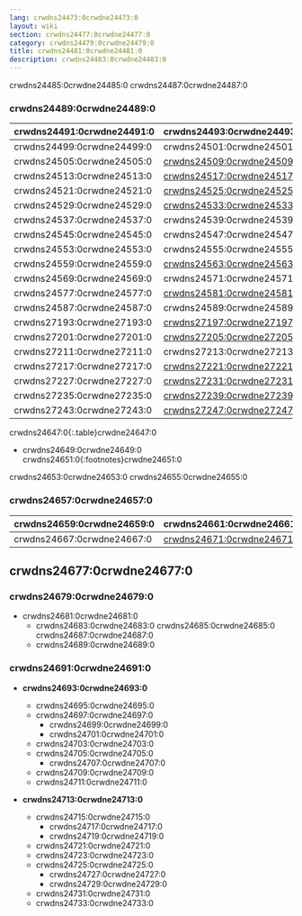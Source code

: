 ```yaml
---
lang: crwdns24473:0crwdne24473:0
layout: wiki
section: crwdns24477:0crwdne24477:0
category: crwdns24479:0crwdne24479:0
title: crwdns24481:0crwdne24481:0
description: crwdns24483:0crwdne24483:0
---
```


crwdns24485:0crwdne24485:0 crwdns24487:0crwdne24487:0

### crwdns24489:0crwdne24489:0

| crwdns24491:0crwdne24491:0 | crwdns24493:0crwdne24493:0                   | crwdns24495:0crwdne24495:0   | crwdns24497:0crwdne24497:0   |
| -------------------------- | -------------------------------------------- | ---------------------------- | ---------------------------- |
| crwdns24499:0crwdne24499:0 | crwdns24501:0crwdne24501:0                   | `crwdns24503:0crwdne24503:0` |                              |
| crwdns24505:0crwdne24505:0 | [crwdns24509:0crwdne24509:0][stellads]       | `crwdns24511:0crwdne24511:0` |                              |
| crwdns24513:0crwdne24513:0 | [crwdns24517:0crwdne24517:0][a5200ds]        | `crwdns24519:0crwdne24519:0` |                              |
| crwdns24521:0crwdne24521:0 | [crwdns24525:0crwdne24525:0][a7800ds]        | `crwdns24527:0crwdne24527:0` |                              |
| crwdns24529:0crwdne24529:0 | [crwdns24533:0crwdne24533:0][xegs-ds]        | crwdns24535:0crwdne24535:0   |                              |
| crwdns24537:0crwdne24537:0 | crwdns24539:0crwdne24539:0                   | crwdns24541:0crwdne24541:0   | crwdns24543:0crwdne24543:0   |
| crwdns24545:0crwdne24545:0 | crwdns24547:0crwdne24547:0                   | crwdns24549:0crwdne24549:0   | crwdns24551:0crwdne24551:0   |
| crwdns24553:0crwdne24553:0 | crwdns24555:0crwdne24555:0                   | `crwdns24557:0crwdne24557:0` |                              |
| crwdns24559:0crwdne24559:0 | [crwdns24563:0crwdne24563:0][gameyob]        | crwdns24565:0crwdne24565:0   | `crwdns24567:0crwdne24567:0` |
| crwdns24569:0crwdne24569:0 | crwdns24571:0crwdne24571:0                   | crwdns24573:0crwdne24573:0   | `crwdns24575:0crwdne24575:0` |
| crwdns24577:0crwdne24577:0 | [crwdns24581:0crwdne24581:0][s8ds]           | `crwdns24583:0crwdne24583:0` | `crwdns24585:0crwdne24585:0` |
| crwdns24587:0crwdne24587:0 | crwdns24589:0crwdne24589:0                   | `crwdns24591:0crwdne24591:0` | crwdns24593:0crwdne24593:0   |
| crwdns27193:0crwdne27193:0 | [crwdns27197:0crwdne27197:0][nintellivision] | `crwdns27199:0crwdne27199:0` |                              |
| crwdns27201:0crwdne27201:0 | [crwdns27205:0crwdne27205:0][s8ds]           | `crwdns27207:0crwdne27207:0` | `crwdns27209:0crwdne27209:0` |
| crwdns27211:0crwdne27211:0 | crwdns27213:0crwdne27213:0                   | `crwdns27215:0crwdne27215:0` |                              |
| crwdns27217:0crwdne27217:0 | [crwdns27221:0crwdne27221:0][nesds]          | crwdns27223:0crwdne27223:0   | `crwdns27225:0crwdne27225:0` |
| crwdns27227:0crwdne27227:0 | [crwdns27231:0crwdne27231:0][nitrografx]     | `crwdns27233:0crwdne27233:0` |                              |
| crwdns27235:0crwdne27235:0 | [crwdns27239:0crwdne27239:0][rvidplayer]     | `crwdns27241:0crwdne27241:0` |                              |
| crwdns27243:0crwdne27243:0 | [crwdns27247:0crwdne27247:0][snemulds]       | crwdns27249:0crwdne27249:0   | crwdns27251:0crwdne27251:0   |
crwdns24647:0{:.table}crwdne24647:0

- crwdns24649:0crwdne24649:0
crwdns24651:0{:footnotes}crwdne24651:0

crwdns24653:0crwdne24653:0 crwdns24655:0crwdne24655:0

### crwdns24657:0crwdne24657:0

| crwdns24659:0crwdne24659:0 | crwdns24661:0crwdne24661:0          | crwdns24663:0crwdne24663:0   | crwdns24665:0crwdne24665:0 |
| -------------------------- | ----------------------------------- | ---------------------------- | -------------------------- |
| crwdns24667:0crwdne24667:0 | [crwdns24671:0crwdne24671:0][neods] | `crwdns24673:0crwdne24673:0` | crwdns24675:0crwdne24675:0 |

## crwdns24677:0crwdne24677:0
### crwdns24679:0crwdne24679:0
- crwdns24681:0crwdne24681:0
   - crwdns24683:0crwdne24683:0 crwdns24685:0crwdne24685:0 crwdns24687:0crwdne24687:0
   - crwdns24689:0crwdne24689:0

### crwdns24691:0crwdne24691:0
- **crwdns24693:0crwdne24693:0**
   - crwdns24695:0crwdne24695:0
   - crwdns24697:0crwdne24697:0
      - crwdns24699:0crwdne24699:0
      - crwdns24701:0crwdne24701:0
   - crwdns24703:0crwdne24703:0
   - crwdns24705:0crwdne24705:0
      - crwdns24707:0crwdne24707:0
   - crwdns24709:0crwdne24709:0
   - crwdns24711:0crwdne24711:0

- **crwdns24713:0crwdne24713:0**
   - crwdns24715:0crwdne24715:0
      - crwdns24717:0crwdne24717:0
      - crwdns24719:0crwdne24719:0
   - crwdns24721:0crwdne24721:0
   - crwdns24723:0crwdne24723:0
   - crwdns24725:0crwdne24725:0
      - crwdns24727:0crwdne24727:0
      - crwdns24729:0crwdne24729:0
   - crwdns24731:0crwdne24731:0
   - crwdns24733:0crwdne24733:0


<!-- Links for tables -->
[^1]: crwdns24735:0crwdne24735:0
[^2]: crwdns24737:0crwdne24737:0
[^3]: crwdns24739:0crwdne24739:0
[^4]: crwdns24741:0crwdne24741:0
[^5]: crwdns24743:0crwdne24743:0
[^6]: crwdns24745:0crwdne24745:0
[^7]: crwdns24747:0crwdne24747:0
[^8]: crwdns24749:0crwdne24749:0

[a5200ds]: crwdns24515:0crwdne24515:0
[a7800ds]: crwdns24523:0crwdne24523:0
[gameyob]: crwdns24561:0crwdne24561:0
[nesds]: crwdns27219:0crwdne27219:0
[nitrografx]: crwdns27229:0crwdne27229:0
[rvidplayer]: crwdns27237:0crwdne27237:0
[s8ds]: crwdns27583:0crwdne27583:0
[s8ds]: crwdns27585:0crwdne27585:0
[snemulds]: crwdns27245:0crwdne27245:0
[stellads]: crwdns24507:0crwdne24507:0
[xegs-ds]: crwdns24531:0crwdne24531:0
[neods]: crwdns24669:0crwdne24669:0
[nintellivision]: crwdns27195:0crwdne27195:0
